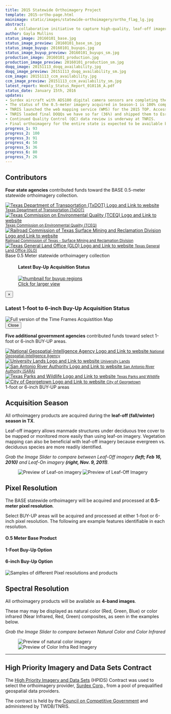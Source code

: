 ```yaml
---
title: 2015 Statewide Orthoimagery Project
template: 2015-ortho-page.html
mainimage: static/images/statewide-orthoimagery/ortho_flag_lg.jpg
abstract:
    A collaborative initiative to capture high-quality, leaf-off imagery for the entire state, slated for public release in Winter 2015.
author: Gayla Mullins
status_image: 20160101_base.jpg
status_image_preview: 20160101_base_sm.jpg
status_image_buyup: 20160101_buyups.jpg
status_image_buyup_preview: 20160101_buyups_sm.jpg
production_image: 20160101_production.jpg
production_image_preview: 20160101_production_sm.jpg
doqq_image: 20151113_doqq_availability.jpg
doqq_image_preview: 20151113_doqq_availability_sm.jpg
ccm_image: 20151113_ccm_availability.jpg
ccm_image_preview: 20151113_ccm_availability_sm.jpg
latest_report: Weekly_Status_Report_010116_A.pdf
status_date: January 15th, 2016
updates:
- Surdex aircraft with ADS100 digital camera sensors are completing the remaining areas for the statewide 0.5-meter acquisition (mainly S. TX) Dec 15, 2015 – Feb 28, 2016.
- The status of the 0.5-meter imagery acquired in Season-1 is 100% complete, 100% in Season-2, 99% in Season-3, 33% in Season-4 and 93% Statewide.
- TNRIS launched the web mapping service (WMS) for the 2015 TOP. Access the url below under Full Statewide Dataset Access and avoid downloading the data.
- TNRIS loaded final DOQQs we have so far (36%) and shipped them to Esri for integration into their Basemap Imagery Service – available to the public through Esri products in February.
- Continued Quality Control (QC) data review is underway at TNRIS.
- Final orthoimagery for the entire state is expected to be available by Spring 2016.
progress_1: 93
progress_2: 100
progress_3: 91
progress_4: 50
progress_5: 36
progress_6: 80
progress_7: 26
---
```


## Contributors
<p class="lead"><strong>Four state agencies</strong> contributed funds toward the BASE 0.5-meter statewide orthoimagery collection.</p>
<section class="base-collection">
    <div class="row">
      <div class="col-xs-3">
        <a title="Visit the Texas Department of Transportation website" class="partner" href="http://www.txdot.gov">
          <img class="img-responsive" src="{{m.link('static/images/statewide-orthoimagery/logos/txdot.jpg')}}" alt="Texas Department of Transportation (TxDOT) Logo and Link to website">
          <small class="hidden-xs">Texas Department of Transportation (TxDOT)</small>
        </a>
        <span class="glyphicon glyphicon-arrow-down"></span>
      </div>
        <div class="col-xs-3">
        <a class="partner" href="http://www.tceq.state.tx.us">
          <img title="Visit the Texas Commission on Environmental Quality (TCEQ) website" class="img-responsive" src="{{m.link('static/images/statewide-orthoimagery/logos/tceq_logo.jpg')}}" alt="Texas Commission on Environmental Quality (TCEQ) Logo and Link to website">
          <small class="hidden-xs">Texas Commission on Environmental Quality (TCEQ)</small>
        </a>
        <span class="glyphicon glyphicon-arrow-down"></span>
      </div>
      <div class="col-xs-3">
        <a class="partner" href="http://www.rrc.state.tx.us">
          <img class="img-responsive" src="{{m.link('static/images/statewide-orthoimagery/logos/rrc_logo.jpg')}}" alt="Railroad Commission of Texas Surface Mining and Reclamation Division Logo and Link to website">
          <small class="hidden-xs">Railroad Commission of Texas - Surface Mining and Reclamation Division</small>
        </a>
        <span class="glyphicon glyphicon-arrow-down"></span>
      </div>
      <div class="col-xs-3">
        <a class="partner" href="http://www.glo.texas.gov">
          <img class="img-responsive" src="{{m.link('static/images/statewide-orthoimagery/logos/glo_logo.jpg')}}" alt="Texas General Land Office (GLO) Logo and Link to website">
          <small class="hidden-xs">Texas General Land Office (GLO)</small>
        </a>
        <span class="glyphicon glyphicon-arrow-down"></span>
      </div>
   </div>
   <div class="row">
      <div class="contributor-box">
        Base 0.5 Meter statewide orthoimagery collection
      </div>
   </div>
</section>


<figure class="buy-up">
        <h4>Latest Buy-Up Acquisition Status</h4>
        <a href="#buy-ups-map" data-toggle="modal">
            <img src="{{m.link('static/images/statewide-orthoimagery/weekly-updates/' + status_image_buyup_preview)}}" alt="thumbnail for buyup regions">
          <figcaption class="text-right hidden-xs"><i class="glyphicon glyphicon-search"></i> Click for larger view</figcaption>
        </a>
</figure>
<div class="modal fade" id="buy-ups-map" tabindex="-1" role="dialog" aria-labelledby="myModalLabel" aria-hidden="true">
    <div class="modal-dialog">
        <div class="modal-content">
            <div class="modal-header">
                <button type="button" class="close" data-dismiss="modal" aria-label="Close"><span aria-hidden="true">&times;</span>
                </button>
                <h3>Latest 1-foot to 6-inch Buy-Up Acquisition Status</h3>
            </div>
            <div class="modal-body">
                <img class="img-responsive" src="{{m.link('static/images/statewide-orthoimagery/weekly-updates/' + status_image_buyup)}}" alt="Full version of the Time Frames Acquistition Map">
            </div>
            <div class="modal-footer">
                <button type="button" class="btn btn-default" data-dismiss="modal">Close</button>
            </div>
        </div>
    </div>
  </div>

<p class="lead"><strong>Five additional government agencies</strong> contributed funds toward select 1-foot or 6-inch BUY-UP areas.</p>

<section class="buy-ups">
    <div class="row partner-container">
      <div class="col-xs-5ths">
        <a class="partner"  href="https://www.nga.mil/Pages/default.aspx">
          <img class="img-responsive" src="{{m.link('static/images/statewide-orthoimagery/logos/space_logo.jpg')}}" alt="National Geospatial-Intelligence Agency Logo and Link to website">
          <small class="hidden-xs">National Geospatial-Intelligence Agency</small>
        </a>
        <span class="glyphicon glyphicon-arrow-down"></span>
      </div>
      <div class="col-xs-5ths">
        <a class="partner" href="http://www.utlands.utsystem.edu">
          <img class="img-responsive" src="{{m.link('static/images/statewide-orthoimagery/logos/lands_logo.jpg')}}" alt="University Lands Logo and Link to website">
          <small class="hidden-xs">University Lands</small>
        </a>
        <span class="glyphicon glyphicon-arrow-down"></span>
      </div>
     <div class="col-xs-5ths">
        <a class="partner" href="https://www.sara-tx.org">
          <img class="img-responsive" src="{{m.link('static/images/statewide-orthoimagery/logos/sara_logo.jpg')}}" alt="San Antonio River Authority Logo and Link to website">
          <small class="hidden-xs">San Antonio River Authority (SARA)</small>
        </a>
        <span class="glyphicon glyphicon-arrow-down"></span>
      </div>
     <div class="col-xs-5ths">
        <a class="partner" href="http://tpwd.texas.gov">
          <img class="img-responsive" src="{{m.link('static/images/statewide-orthoimagery/logos/tpwd_logo.jpg')}}" alt="Texas Parks and Wildlife Logo and Link to website">
          <small class="hidden-xs">Texas Parks and Wildlife</small>
        </a>
        <span class="glyphicon glyphicon-arrow-down"></span>
      </div>
     <div class="col-xs-5ths">
        <a class="partner" href="https://georgetown.org">
          <img class="img-responsive" src="{{m.link('static/images/statewide-orthoimagery/logos/georgetown_logo.jpg')}}" alt="City of Georgetown Logo and Link to website">
          <small class="hidden-xs">City of Georgetown</small>
        </a>
        <span class="glyphicon glyphicon-arrow-down"></span>
      </div>
   </div>
<div class="row">
  <div class="contributor-box col-xs-12">
    1-foot or 6-inch BUY-UP areas
  </div>
</div>
</section>

<h2>Acquisition Season</h2>

<p class="lead">All orthoimagery products are acquired during the <strong>leaf-off (fall/winter) season in TX</strong>.</p>

<p>Leaf-off imagery allows manmade structures under deciduous tree cover to be mapped or monitored more easily than using leaf-on imagery. Vegetation mapping can also be beneficial with leaf-off imagery because evergreen vs. deciduous species are more readily identified.</p>

*Grab the Image Slider to compare between Leaf-Off imagery **(left; Feb 16, 2010)** and Leaf-On imagery **(right, Nov. 9, 2011)**.*

<figure class="twentytwenty">
<div id="imageCompare7" class='twentytwenty-container leaf-off-on'>
  <img src="{{m.link('static/images/statewide-orthoimagery/leaf_off.jpg')}}" alt="Preview of Leaf-on imagery">
  <img src="{{m.link('static/images/statewide-orthoimagery/leaf_on.jpg')}}" alt="Preview of Leaf-Off Imagery">
</div>
</figure>

## Pixel Resolution
<p class="lead">The BASE statewide orthoimagery will be acquired and processed at <strong>0.5-meter pixel resolution</strong>.</p>

Select BUY-UP areas will be acquired and processed at either 1-foot or 6-inch pixel resolution. The following are example features identifiable in each resolution.
<div class="row">
  <div class="col-xs-4">
    <h4>O.5 Meter <strong>Base Product</strong></h4>
  </div>
  <div class="col-xs-4">
    <h4>1-Foot <strong>Buy-Up Option</strong></h4>
  </div>
  <div class="col-xs-4">
    <h4>6-inch <strong>Buy-Up Option</strong></h4>
  </div>
</div>
<img class="img-responsive" src="{{m.link('static/images/statewide-orthoimagery/pixel_rez.jpg')}}" alt="Samples of different Pixel resolutions and products">


## Spectral Resolution
<p class="lead">All orthoimagery products will be available as <strong>4-band images</strong>.</p>

These may may be displayed as natural color (Red, Green, Blue) or color infrared (Near Infrared, Red, Green) composites, as seen in the examples below.

*Grab the Image Slider to compare between Natural Color and Color Infrared*
<figure class="twentytwenty">
<div id="imageCompare7" class='twentytwenty-container natural-color-infrared'>
  <img src="{{m.link('static/images/statewide-orthoimagery/4_band_nc.jpg')}}" alt="Preview of natural color imagery">
  <img src="{{m.link('static/images/statewide-orthoimagery/4_band_ir.jpg')}}" alt="Preview of Color Infra Red Imagery">
</div>
</figure>

***

## High Priority Imagery and Data Sets Contract

The [High Priority Imagery and Data Sets](high-priority-imagery-data-sets) (HPIDS) Contract was used to select the orthoimagery provider, [Surdex Corp](http://www.surdex.com)., from a pool of prequalified geospatial data providers.

The contract is held by the [Council on Competitive Government](http://www.ccg.state.tx.us) and administered by TWDB/TNRIS.
